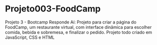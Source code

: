 # Projeto003-FoodCamp
Projeto 3 - Bootcamp Responde Aí: Projeto para criar a página do FoodCamp, um restaurante virtual, com interface dinâmica para escolher comida, bebida e sobremesa, e finalizar o pedido.
Projeto todo criado em JavaScript, CSS e HTML

